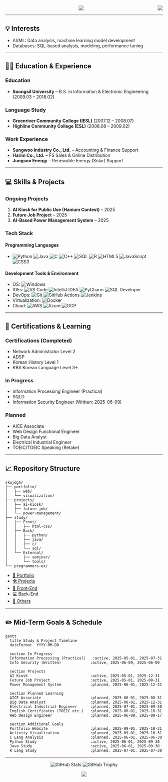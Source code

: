<h1 align="left">
        <a href="https://github.com/skwjdgh/skwjdgh/blob/main/README.md">
    <img align="right" src="https://img.shields.io/badge/Translate-한국어-red.svg" />
  </a>
</h1>


<p align='center'>
  <img src="https://capsule-render.vercel.app/api?type=waving&color=gradient&height=300&section=header&text=I’m%20JungHo%20Na&fontSize=70&animation=fadeIn&fontAlignY=38&desc=Conanti%20Dabitur!&descAlignY=51&descAlign=62"/>
</p>


---

## 💡 Interests

* AI/ML: Data analysis, machine learning model development
* Databases: SQL-based analysis, modeling, performance tuning

---

## 🧑‍💼 Education & Experience

### Education

* **Soongsil University** – B.S. in Information & Electronic Engineering (2009.03 – 2018.02)

### Language Study

* **Greenriver Community College (IESL)** (2007.12 – 2008.07)
* **Highline Community College (ESL)** (2008.08 – 2009.02)

### Work Experience

* **Sungwoo Industry Co., Ltd.** – Accounting & Finance Support
* **Harim Co., Ltd.** – FS Sales & Online Distribution
* **Jungsoo Energy** – Renewable Energy (Solar) Support

---

## 💻 Skills & Projects

### Ongoing Projects

1. **AI Kiosk for Public Use (Hanium Contest)** – 2025
2. **Future Job Project** – 2025
3. **AI-Based Power Management System** – 2025

### Tech Stack

#### Programming Languages

* ![Python](https://img.shields.io/badge/Python-3776AB?style=plastic&logo=python&logoColor=white&link=www.naver.com)  ![Java](https://img.shields.io/badge/Java-007396?style=plastic&logo=openjdk&logoColor=white)  ![C](https://img.shields.io/badge/C-A8B9CC?style=plastic&logo=c&logoColor=white)  ![C++](https://img.shields.io/badge/C++-00599C?style=plastic&logo=c%2B%2B&logoColor=white) ![SQL](https://img.shields.io/badge/SQL-4479A1?style=plastic&logo=mysql&logoColor=white)  ![R](https://img.shields.io/badge/R-276DC3?style=plastic&logo=r&logoColor=white)  ![HTML5](https://img.shields.io/badge/HTML5-E34F26?style=plastic&logo=html5&logoColor=white)  ![JavaScript](https://img.shields.io/badge/JavaScript-F7DF1E?style=plastic&logo=javascript&logoColor=white)  ![CSS3](https://img.shields.io/badge/CSS3-1572B6?style=plastic&logo=css3&logoColor=white)

#### Development Tools & Environment

* OS: ![Windows](https://img.shields.io/badge/Windows_11-0078D6?style=plastic&logo=windows&logoColor=white)  
* IDEs: ![VS Code](https://img.shields.io/badge/VS_Code-007ACC?style=plastic&logo=visual-studio-code&logoColor=white)  ![IntelliJ IDEA](https://img.shields.io/badge/IntelliJ_IDEA-000000?style=plastic&logo=intellij-idea&logoColor=white)  ![PyCharm](https://img.shields.io/badge/PyCharm-000000?style=plastic&logo=pycharm&logoColor=green)  ![SQL Developer](https://img.shields.io/badge/SQL_Developer-F80000?style=plastic&logo=oracle&logoColor=white)
* DevOps: ![Git](https://img.shields.io/badge/Git-F05032?style=plastic&logo=git&logoColor=white)  ![GitHub Actions](https://img.shields.io/badge/GitHub_Actions-2088FF?style=plastic&logo=github-actions&logoColor=white)  ![Jenkins](https://img.shields.io/badge/Jenkins-D24939?style=plastic&logo=jenkins&logoColor=white)
* Virtualization: ![Docker](https://img.shields.io/badge/Docker-2496ED?style=plastic&logo=docker&logoColor=white)
* Cloud: ![AWS](https://img.shields.io/badge/AWS-232F3E?style=plastic&logo=amazon-aws&logoColor=FF9900)  ![Azure](https://img.shields.io/badge/Azure-0078D4?style=plastic&logo=microsoft-azure&logoColor=white)  ![GCP](https://img.shields.io/badge/GCP-4285F4?style=plastic&logo=google-cloud&logoColor=white)


---

## 📘 Certifications & Learning

### Certifications (Completed)

* Network Administrator Level 2
* ADSP
* Korean History Level 1
* KBS Korean Language Level 3+

### In Progress

* Information Processing Engineer (Practical)
* SQLD
* Information Security Engineer (Written: 2025-06-09)

### Planned

* AICE Associate
* Web Design Functional Engineer
* Big Data Analyst
* Electrical Industrial Engineer
* TOEIC/TOEIC Speaking (Retake)

---

## 📈 Repository Structure

```
skwjdgh/
├── portfolio/
│   ├── web/
│   └── visualization/
├── projects/
│   ├── ai-kiosk/
│   ├── future-job/
│   └── power-management/
├── study/
│   ├── Front/
│   │   ├── html-css/
│   ├── Back/
│   │   ├── python/
│   │   ├── java/
│   │   ├── c/
│   │   └── sql/
│   └── External/
│       ├── seminar/
│       └── tools/
└── programmers-ex/
```

* [📂 Portfolio](https://github.com/skwjdgh/Portfolio)
* [🛠 Projects](https://github.com/skwjdgh/Project)
* [🎨 Front-End](https://github.com/skwjdgh/Front)
* [💻 Back-End](https://github.com/skwjdgh/Back)
* [📆 Others](https://github.com/skwjdgh/External)

---

## ✏️ Mid-Term Goals & Schedule

```mermaid
gantt
  title Study & Project Timeline
  dateFormat  YYYY-MM-DD

  section In Progress
  Information Processing (Practical)   :active, 2025-05-01, 2025-07-31
  Info Security (Written)             :active, 2025-06-09, 2025-06-09

  section Projects
  AI Kiosk                            :active, 2025-05-01, 2025-12-31
  Future Job Project                  :active, 2025-05-01, 2025-08-31
  Power Management System             :planned, 2025-06-01, 2025-12-31

  section Planned Learning
  AICE Associate                      :planned, 2025-06-01, 2025-08-31
  Big Data Analyst                    :planned, 2025-08-01, 2025-12-31
  Electrical Industrial Engineer      :planned, 2025-07-01, 2025-09-30
  English Certificates (TOEIC etc.)   :planned, 2025-06-01, 2025-10-31
  Web Design Engineer                 :planned, 2025-06-09, 2025-09-17

  section Additional Goals
  Portfolio Website                   :planned, 2025-09-01, 2025-10-31
  Activity Visualization              :planned, 2025-09-01, 2025-10-31
  C Lang Analysis                     :planned, 2025-06-01, 2025-06-30
  Python Study                        :active, 2025-06-01, 2025-09-30
  Java Study                          :active, 2025-06-01, 2025-09-30
  R Lang Study                        :planned, 2025-07-01, 2025-07-30
```

---


<p align="center">
  <img src="https://github-readme-stats.vercel.app/api?username=skwjdgh" alt="GitHub Stats" />
  <img src="https://github-profile-trophy.vercel.app/?username=skwjdgh&theme=radical" alt="GitHub Trophy" />
</p>

<p align='center'>
  <img src="https://capsule-render.vercel.app/api?type=waving&color=gradient&height=200&text=&descAlign=59&section=footer">
</p>
